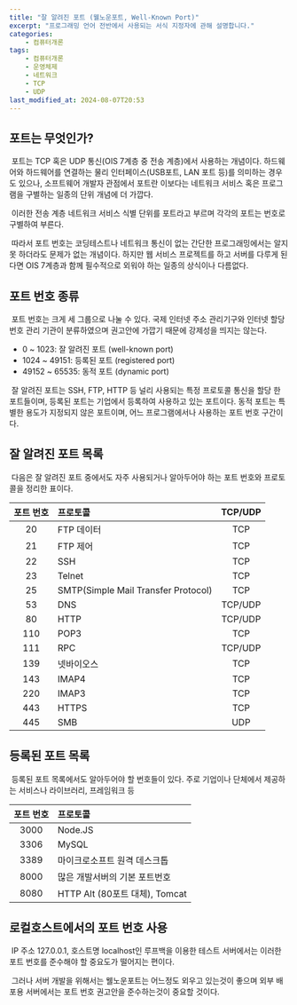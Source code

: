 ```yaml
---
title: "잘 알려진 포트 (웰노운포트, Well-Known Port)"
excerpt: "프로그래밍 언어 전반에서 사용되는 서식 지정자에 관해 설명합니다."
categories:
    - 컴퓨터개론
tags:
    - 컴퓨터개론
    - 운영체제
    - 네트워크
    - TCP
    - UDP
last_modified_at: 2024-08-07T20:53
---
```


## 포트는 무엇인가?

&nbsp;포트는 TCP 혹은 UDP 통신(OIS 7계층 중 전송 계층)에서 사용하는 개념이다. 하드웨어와 하드웨어를 연결하는 물리 인터페이스(USB포트, LAN 포트 등)를 의미하는 경우도 있으나, 소프트웨어 개발자 관점에서 포트란 이보다는 네트워크 서비스 혹은 프로그램을 구별하는 일종의 단위 개념에 더 가깝다.

&nbsp;이러한 전송 계층 네트워크 서비스 식별 단위를 포트라고 부르며 각각의 포트는 번호로 구별하여 부른다.

&nbsp;따라서 포트 번호는 코딩테스트나 네트워크 통신이 없는 간단한 프로그래밍에서는 알지 못 하더라도 문제가 없는 개념이다. 하지만 웹 서비스 프로젝트를 하고 서버를 다루게 된다면 OIS 7계층과 함께 필수적으로 외워야 하는 일종의 상식이나 다름없다.

## 포트 번호 종류

&nbsp;포트 번호는 크게 세 그룹으로 나눌 수 있다. 국제 인터넷 주소 관리기구와 인터넷 할당 번호 관리 기관이 분류하였으며 권고안에 가깝기 때문에 강제성을 띄지는 않는다.

* 0 ~ 1023: 잘 알려진 포트 (well-known port)
* 1024 ~ 49151: 등록된 포트 (registered port)
* 49152 ~ 65535: 동적 포트 (dynamic port)

&nbsp;잘 알려진 포트는 SSH, FTP, HTTP 등 널리 사용되는 특정 프로토콜 통신을 할당 한 포트들이며, 등록된 포트는 기업에서 등록하여 사용하고 있는 포트이다. 동적 포트는 특별한 용도가 지정되지 않은 포트이며, 어느 프로그램에서나 사용하는 포트 번호 구간이다.

## 잘 알려진 포트 목록

&nbsp;다음은 잘 알려진 포트 중에서도 자주 사용되거나 알아두어야 하는 포트 번호와 프로토콜을 정리한 표이다.

|포트 번호|프로토콜|TCP/UDP|
|:---:|:---|:---:|
|20|FTP 데이터|TCP|
|21|FTP 제어|TCP|
|22|SSH|TCP|
|23|Telnet|TCP|
|25|SMTP(Simple Mail Transfer Protocol)|TCP|
|53|DNS|TCP/UDP|
|80|HTTP|TCP/UDP|
|110|POP3|TCP|
|111|RPC|TCP/UDP|
|139|넷바이오스|TCP|
|143|IMAP4|TCP|
|220|IMAP3|TCP|
|443|HTTPS|TCP|
|445|SMB|UDP|

## 등록된 포트 목록

&nbsp;등록된 포트 목록에서도 알아두어야 할 번호들이 있다. 주로 기업이나 단체에서 제공하는 서비스나 라이브러리, 프레임워크 등

|포트 번호|프로토콜|
|:---:|:---|
|3000|Node.JS|
|3306|MySQL|
|3389|마이크로소프트 원격 데스크톱|
|8000|많은 개발서버의 기본 포트번호|
|8080|HTTP Alt (80포트 대체), Tomcat|

## 로컬호스트에서의 포트 번호 사용

&nbsp;IP 주소 127.0.0.1, 호스트명 localhost인 루프백을 이용한 테스트 서버에서는 이러한 포트 번호를 준수해야 할 중요도가 떨어지는 편이다.

&nbsp;그러나 서버 개발을 위해서는 웰노운포트는 어느정도 외우고 있는것이 좋으며 외부 배포용 서버에서는 포트 번호 권고안을 준수하는것이 중요할 것이다.